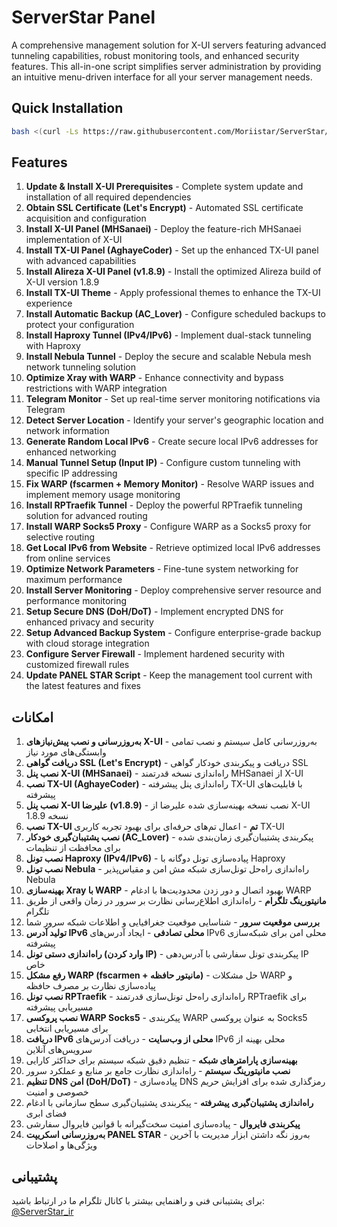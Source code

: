 # ServerStar Panel

A comprehensive management solution for X-UI servers featuring advanced tunneling capabilities, robust monitoring tools, and enhanced security features. This all-in-one script simplifies server administration by providing an intuitive menu-driven interface for all your server management needs.

## Quick Installation

```bash
bash <(curl -Ls https://raw.githubusercontent.com/Moriistar/ServerStar/main/install.sh)
```

## Features

1. **Update & Install X-UI Prerequisites** - Complete system update and installation of all required dependencies
2. **Obtain SSL Certificate (Let's Encrypt)** - Automated SSL certificate acquisition and configuration
3. **Install X-UI Panel (MHSanaei)** - Deploy the feature-rich MHSanaei implementation of X-UI
4. **Install TX-UI Panel (AghayeCoder)** - Set up the enhanced TX-UI panel with advanced capabilities
5. **Install Alireza X-UI Panel (v1.8.9)** - Install the optimized Alireza build of X-UI version 1.8.9
6. **Install TX-UI Theme** - Apply professional themes to enhance the TX-UI experience
7. **Install Automatic Backup (AC_Lover)** - Configure scheduled backups to protect your configuration
8. **Install Haproxy Tunnel (IPv4/IPv6)** - Implement dual-stack tunneling with Haproxy
9. **Install Nebula Tunnel** - Deploy the secure and scalable Nebula mesh network tunneling solution
10. **Optimize Xray with WARP** - Enhance connectivity and bypass restrictions with WARP integration
11. **Telegram Monitor** - Set up real-time server monitoring notifications via Telegram
12. **Detect Server Location** - Identify your server's geographic location and network information
13. **Generate Random Local IPv6** - Create secure local IPv6 addresses for enhanced networking
14. **Manual Tunnel Setup (Input IP)** - Configure custom tunneling with specific IP addressing
15. **Fix WARP (fscarmen + Memory Monitor)** - Resolve WARP issues and implement memory usage monitoring
16. **Install RPTraefik Tunnel** - Deploy the powerful RPTraefik tunneling solution for advanced routing
17. **Install WARP Socks5 Proxy** - Configure WARP as a Socks5 proxy for selective routing
18. **Get Local IPv6 from Website** - Retrieve optimized local IPv6 addresses from online services
19. **Optimize Network Parameters** - Fine-tune system networking for maximum performance
20. **Install Server Monitoring** - Deploy comprehensive server resource and performance monitoring
21. **Setup Secure DNS (DoH/DoT)** - Implement encrypted DNS for enhanced privacy and security
22. **Setup Advanced Backup System** - Configure enterprise-grade backup with cloud storage integration
23. **Configure Server Firewall** - Implement hardened security with customized firewall rules
24. **Update PANEL STAR Script** - Keep the management tool current with the latest features and fixes

## امکانات

1. **به‌روزرسانی و نصب پیش‌نیازهای X-UI** - به‌روزرسانی کامل سیستم و نصب تمامی وابستگی‌های مورد نیاز
2. **دریافت گواهی SSL (Let's Encrypt)** - دریافت و پیکربندی خودکار گواهی SSL
3. **نصب پنل X-UI (MHSanaei)** - راه‌اندازی نسخه قدرتمند MHSanaei از X-UI
4. **نصب TX-UI (AghayeCoder)** - راه‌اندازی پنل پیشرفته TX-UI با قابلیت‌های پیشرفته
5. **نصب پنل X-UI علیرضا (v1.8.9)** - نصب نسخه بهینه‌سازی شده علیرضا از X-UI نسخه 1.8.9
6. **نصب TX-UI تم** - اعمال تم‌های حرفه‌ای برای بهبود تجربه کاربری TX-UI
7. **نصب پشتیبان‌گیری خودکار (AC_Lover)** - پیکربندی پشتیبان‌گیری زمان‌بندی شده برای محافظت از تنظیمات
8. **نصب تونل Haproxy (IPv4/IPv6)** - پیاده‌سازی تونل دوگانه با Haproxy
9. **نصب تونل Nebula** - راه‌اندازی راه‌حل تونل‌سازی شبکه مش امن و مقیاس‌پذیر Nebula
10. **بهینه‌سازی Xray با WARP** - بهبود اتصال و دور زدن محدودیت‌ها با ادغام WARP
11. **مانیتورینگ تلگرام** - راه‌اندازی اطلاع‌رسانی نظارت بر سرور در زمان واقعی از طریق تلگرام
12. **بررسی موقعیت سرور** - شناسایی موقعیت جغرافیایی و اطلاعات شبکه سرور شما
13. **تولید آدرس IPv6 محلی تصادفی** - ایجاد آدرس‌های IPv6 محلی امن برای شبکه‌سازی پیشرفته
14. **راه‌اندازی دستی تونل (وارد کردن IP)** - پیکربندی تونل سفارشی با آدرس‌دهی IP خاص
15. **رفع مشکل WARP (fscarmen + مانیتور حافظه)** - حل مشکلات WARP و پیاده‌سازی نظارت بر مصرف حافظه
16. **نصب تونل RPTraefik** - راه‌اندازی راه‌حل تونل‌سازی قدرتمند RPTraefik برای مسیریابی پیشرفته
17. **نصب پروکسی WARP Socks5** - پیکربندی WARP به عنوان پروکسی Socks5 برای مسیریابی انتخابی
18. **دریافت IPv6 محلی از وب‌سایت** - دریافت آدرس‌های IPv6 محلی بهینه از سرویس‌های آنلاین
19. **بهینه‌سازی پارامترهای شبکه** - تنظیم دقیق شبکه سیستم برای حداکثر کارایی
20. **نصب مانیتورینگ سیستم** - راه‌اندازی نظارت جامع بر منابع و عملکرد سرور
21. **تنظیم DNS امن (DoH/DoT)** - پیاده‌سازی DNS رمزگذاری شده برای افزایش حریم خصوصی و امنیت
22. **راه‌اندازی پشتیبان‌گیری پیشرفته** - پیکربندی پشتیبان‌گیری سطح سازمانی با ادغام فضای ابری
23. **پیکربندی فایروال** - پیاده‌سازی امنیت سخت‌گیرانه با قوانین فایروال سفارشی
24. **به‌روزرسانی اسکریپت PANEL STAR** - به‌روز نگه داشتن ابزار مدیریت با آخرین ویژگی‌ها و اصلاحات

## پشتیبانی

برای پشتیبانی فنی و راهنمایی بیشتر با کانال تلگرام ما در ارتباط باشید:
[@ServerStar_ir](https://t.me/ServerStar_ir)
